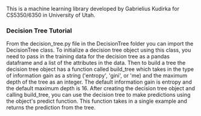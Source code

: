 This is a machine learning library developed by Gabrielius Kudirka for CS5350/6350 in University of Utah.

### Decision Tree Tutorial
From the decision_tree.py file in the DecisionTree folder you can import the DecisionTree class. To initialize a decision tree object using this class, you need to pass in the training data for the decision tree as a pandas dataframe and a list of the attributes in the data. Then to build a tree the decision tree object has a function called build_tree which takes in the type of information gain as a string ('entropy', 'gini', or 'me) and the maximum depth of the tree as an integer. The default information gain is entropy and the default maximum depth is 16. After creating the decision tree object and calling build_tree, you can use the decision tree to make predictions using the object's predict function. This function takes in a single example and returns the prediction from the tree.
